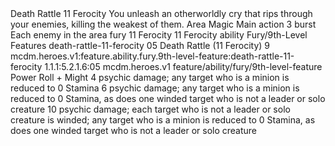 <ability>
  <name>Death Rattle</name>
  <cost>11 Ferocity</cost>
  <flavor>You unleash an otherworldly cry that rips through your enemies, killing the weakest of them.</flavor>
  <keywords>
    <keyword>Area</keyword>
    <keyword>Magic</keyword>
  </keywords>
  <type>Main action</type>
  <distance>3 burst</distance>
  <target>Each enemy in the area</target>
  <metadata>
    <class>fury</class>
    <cost>11 Ferocity</cost>
    <cost_amount>11</cost_amount>
    <cost_resource>Ferocity</cost_resource>
    <feature_type>ability</feature_type>
    <file_dpath>Fury/9th-Level Features</file_dpath>
    <item_id>death-rattle-11-ferocity</item_id>
    <item_index>05</item_index>
    <item_name>Death Rattle (11 Ferocity)</item_name>
    <level>9</level>
    <scc>mcdm.heroes.v1:feature.ability.fury.9th-level-feature:death-rattle-11-ferocity</scc>
    <scdc>1.1.1:5.2.1.6:05</scdc>
    <source>mcdm.heroes.v1</source>
    <type>feature/ability/fury/9th-level-feature</type>
  </metadata>
  <effects>
    <effect type="roll">
      <roll>Power Roll + Might</roll>
      <t1>4 psychic damage; any target who is a minion is reduced to 0 Stamina</t1>
      <t2>6 psychic damage; any target who is a minion is reduced to 0 Stamina, as does one winded target who is not a leader or solo creature</t2>
      <t3>10 psychic damage; each target who is not a leader or solo creature is winded; any target who is a minion is reduced to 0 Stamina, as does one winded target who is not a leader or solo creature</t3>
    </effect>
  </effects>
</ability>
